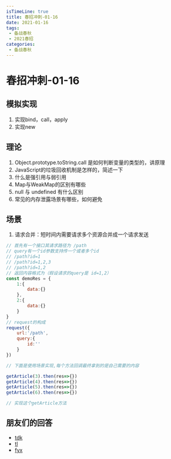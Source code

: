 ```yaml
---
isTimeLine: true
title: 春招冲刺-01-16
date: 2021-01-16
tags:
 - 备战春秋
 - 2021春招
categories:
 - 备战春秋
---
```

# 春招冲刺-01-16

## 模拟实现
1. 实现bind，call，apply
2. 实现new

## 理论
1. Object.prototype.toString.call 是如何判断变量的类型的，讲原理
2. JavaScript的垃圾回收机制是怎样的，简述一下
3. 什么是强引用与弱引用
4. Map与WeakMap的区别有哪些
5. null 与 undefined 有什么区别
6. 常见的内存泄露场景有哪些，如何避免

## 场景
1. 请求合并：短时间内需要请求多个资源合并成一个请求发送
```js
// 首先有一个接口其请求路径为 /path
// query有一个id参数支持传一个或者多个id
// /path?id=1
// /path?id=1,2,3
// /path?id=1,2
// 返回内容格式为（假设请求的query是 id=1,2）
const demoRes = {
    1:{
        data:{}
    },
    2:{
        data:{}
    }
}
// request的构成
request({
    url:'/path',
    query:{
        id:''
    }
})

// 下面是使用场景实现,每个方法回调最终拿到的是自己需要的内容

getArticle(3).then(res=>{})
getArticle(4).then(res=>{})
getArticle(5).then(res=>{})
getArticle(6).then(res=>{})

// 实现这个getArticle方法
```

## 朋友们的回答
* [tdk](https://www.cnblogs.com/dark-duck/p/14287610.html)
* [tl](https://juejin.cn/post/6918357103388131342)
* [fyx](https://www.cnblogs.com/banshanliang/p/14297837.html)

<comment/>
<tongji/>